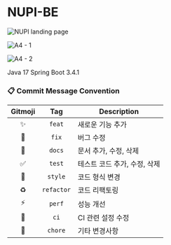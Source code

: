# NUPI-BE

![NUPI landing page](https://github.com/user-attachments/assets/84e682ec-00b7-44d8-ab03-1fcbed3e013c)

![A4 - 1](https://github.com/user-attachments/assets/fb991d65-59e8-4f6c-965e-9e350f0b96ff)

![A4 - 2](https://github.com/user-attachments/assets/1f29d51c-1bb3-485c-8538-b4783c3ae4dc)


Java 17
Spring Boot 3.4.1
### 📋 Commit Message Convention
|   Gitmoji    |    Tag     | Description |
|:------------:|:----------:| --- |
|      ✨       |   `feat`   | 새로운 기능 추가 |
|      🐛      |   `fix`    | 버그 수정 |
|      📝      |   `docs`   | 문서 추가, 수정, 삭제 |
|      ✅       |   `test`   | 테스트 코드 추가, 수정, 삭제 |
|      💄      |  `style`   | 코드 형식 변경 |
|      ♻️      | `refactor` | 코드 리팩토링 |
|      ⚡️      |   `perf`   | 성능 개선 |
|      💚      |    `ci`    | CI 관련 설정 수정 |
|      🚀      |  `chore`   | 기타 변경사항 |
